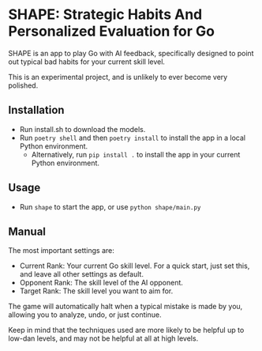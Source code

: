# SHAPE: Strategic Habits And Personalized Evaluation for Go

SHAPE is an app to play Go with AI feedback, specifically designed to point out typical bad habits for your current skill level.

This is an experimental project, and is unlikely to ever become very polished.

## Installation

* Run install.sh to download the models.
* Run `poetry shell` and then `poetry install` to install the app in a local Python environment.
  * Alternatively, run `pip install .` to install the app in your current Python environment.

## Usage

* Run `shape` to start the app, or use `python shape/main.py`

## Manual

The most important settings are:

- Current Rank: Your current Go skill level. For a quick start, just set this, and leave all other settings as default.
- Opponent Rank: The skill level of the AI opponent.
- Target Rank: The skill level you want to aim for.

The game will automatically halt when a typical mistake is made by you, allowing you to analyze, undo, or just continue.

Keep in mind that the techniques used are more likely to be helpful up to low-dan levels, and may not be helpful at all at high levels.


